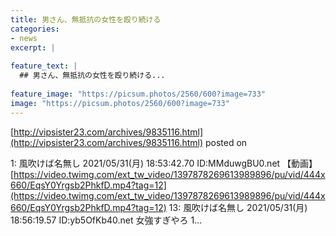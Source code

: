 ```yaml
---
title: 男さん、無抵抗の女性を殴り続ける
categories:
- news
excerpt: |
  
feature_text: |
  ## 男さん、無抵抗の女性を殴り続ける...
  
feature_image: "https://picsum.photos/2560/600?image=733"
image: "https://picsum.photos/2560/600?image=733"
---
```


[http://vipsister23.com/archives/9835116.html](http://vipsister23.com/archives/9835116.html)
posted on 

<!--more-->

1: 風吹けば名無し 2021/05/31(月) 18:53:42.70 ID:MMduwgBU0.net 【動画】[https://video.twimg.com/ext_tw_video/1397878269613989896/pu/vid/444x660/EqsY0Yrgsb2PhkfD.mp4?tag=12](https://video.twimg.com/ext_tw_video/1397878269613989896/pu/vid/444x660/EqsY0Yrgsb2PhkfD.mp4?tag=12) 13: 風吹けば名無し 2021/05/31(月) 18:56:19.57 ID:yb5OfKb40.net 女強すぎやろ 1...
